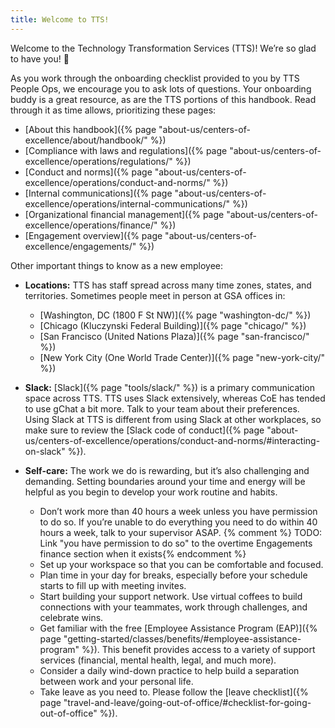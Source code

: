 ```yaml
---
title: Welcome to TTS!
---
```


Welcome to the Technology Transformation Services (TTS)! We’re so glad to have you! 🎉

As you work through the onboarding checklist provided to you by TTS People Ops, we encourage you to ask lots of questions. Your onboarding buddy is a great resource, as are the TTS portions of this handbook. Read through it as time allows, prioritizing these pages:

- [About this handbook]({% page "about-us/centers-of-excellence/about/handbook/" %})
- [Compliance with laws and regulations]({% page "about-us/centers-of-excellence/operations/regulations/" %})
- [Conduct and norms]({% page "about-us/centers-of-excellence/operations/conduct-and-norms/" %})
- [Internal communications]({% page "about-us/centers-of-excellence/operations/internal-communications/" %})
- [Organizational financial management]({% page "about-us/centers-of-excellence/operations/finance/" %})
- [Engagement overview]({% page "about-us/centers-of-excellence/engagements/" %})

Other important things to know as a new employee:

- **Locations:** TTS has staff spread across many time zones, states, and territories. Sometimes people meet in person at GSA offices in:
  - [Washington, DC (1800 F St NW)]({% page "washington-dc/" %})
  - [Chicago (Kluczynski Federal Building)]({% page "chicago/" %})
  - [San Francisco (United Nations Plaza)]({% page "san-francisco/" %})
  - [New York City (One World Trade Center)]({% page "new-york-city/" %})

- **Slack:** [Slack]({% page "tools/slack/" %}) is a primary communication space across TTS. TTS uses Slack extensively, whereas CoE has tended to use gChat a bit more. Talk to your team about their preferences. Using Slack at TTS is different from using Slack at other workplaces, so make sure to review the [Slack code of conduct]({% page "about-us/centers-of-excellence/operations/conduct-and-norms/#interacting-on-slack" %}).

- **Self-care:** The work we do is rewarding, but it’s also challenging and demanding. Setting boundaries around your time and energy will be helpful as you begin to develop your work routine and habits.
  - Don’t work more than 40 hours a week unless you have permission to do so. If you’re unable to do everything you need to do within 40 hours a week, talk to your supervisor ASAP. {% comment %} TODO: Link "you have permission to do so" to the overtime Engagements finance section when it exists{% endcomment %}
  - Set up your workspace so that you can be comfortable and focused.
  - Plan time in your day for breaks, especially before your schedule starts to fill up with meeting invites.
  - Start building your support network. Use virtual coffees to build connections with your teammates, work through challenges, and celebrate wins.
  - Get familiar with the free [Employee Assistance Program (EAP)]({% page "getting-started/classes/benefits/#employee-assistance-program" %}). This benefit provides access to a variety of support services (financial, mental health, legal, and much more).
  - Consider a daily wind-down practice to help build a separation between work and your personal life.
  - Take leave as you need to. Please follow the [leave checklist]({% page "travel-and-leave/going-out-of-office/#checklist-for-going-out-of-office" %}).
